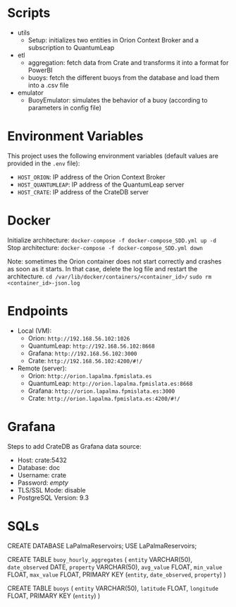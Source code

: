 # Scripts

- utils
    - Setup: initializes two entities in Orion Context Broker and a subscription to QuantumLeap
- etl
    - aggregation: fetch data from Crate and transforms it into a format for PowerBI
    - buoys: fetch the different buoys from the database and load them into a .csv file
- emulator
    - BuoyEmulator: simulates the behavior of a buoy (according to parameters in config file)

# Environment Variables

This project uses the following environment variables (default values are provided in the `.env` file):

- `HOST_ORION`: IP address of the Orion Context Broker
- `HOST_QUANTUMLEAP`: IP address of the QuantumLeap server
- `HOST_CRATE`: IP address of the CrateDB server

# Docker

Initialize architecture: `docker-compose -f docker-compose_SDD.yml up -d`
Stop architecture: `docker-compose -f docker-compose_SDD.yml down`

Note: sometimes the Orion container does not start correctly and crashes as soon as it starts. In that case, delete the
log file and restart the architecture.
`cd /var/lib/docker/containers/<container_id>/`
`sudo rm <container_id>-json.log`

# Endpoints

- Local (VM):
    - Orion: `http://192.168.56.102:1026`
    - QuantumLeap: `http://192.168.56.102:8668`
    - Grafana: `http://192.168.56.102:3000`
    - Crate: `http://192.168.56.102:4200/#!/`
- Remote (server):
    - Orion: `http://orion.lapalma.fpmislata.es`
    - QuantumLeap: `http://orion.lapalma.fpmislata.es:8668`
    - Grafana: `http://orion.lapalma.fpmislata.es:3000`
    - Crate: `http://orion.lapalma.fpmislata.es:4200/#!/`

# Grafana

Steps to add CrateDB as Grafana data source:

* Host: crate:5432
* Database: doc
* Username: crate
* Password: *empty*
* TLS/SSL Mode: disable
* PostgreSQL Version: 9.3

# SQLs

CREATE DATABASE LaPalmaReservoirs;
USE LaPalmaReservoirs;

CREATE TABLE `buoy_hourly_aggregates`
(
`entity`        VARCHAR(50),
`date_observed` DATE,
`property`      VARCHAR(50),
`avg_value`     FLOAT,
`min_value`     FLOAT,
`max_value`     FLOAT,
PRIMARY KEY (`entity`, `date_observed`, `property`)
)

CREATE TABLE `buoys`
(
`entity`    VARCHAR(50),
`latitude`  FLOAT,
`longitude` FLOAT,
PRIMARY KEY (`entity`)
)
